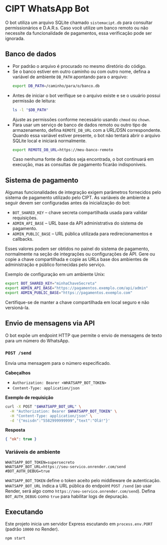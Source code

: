 # CIPT WhatsApp Bot

O bot utiliza um arquivo SQLite chamado `sistemacipt.db` para consultar permissionários e D.A.R.s.
Caso você utilize um banco remoto ou não necessite da funcionalidade de pagamentos, essa verificação pode ser ignorada.

## Banco de dados

- Por padrão o arquivo é procurado no mesmo diretório do código.
- Se o banco estiver em outro caminho ou com outro nome, defina a variável de ambiente `DB_PATH` apontando para o arquivo:
  ```bash
  export DB_PATH=/caminho/para/o/banco.db
  ```
- Antes de iniciar o bot verifique se o arquivo existe e se o usuário possui permissão de leitura:
  ```bash
  ls -l "$DB_PATH"
  ```
  Ajuste as permissões conforme necessário usando `chmod` ou `chown`.
- Para usar um serviço de banco de dados remoto ou outro tipo de armazenamento, defina `REMOTE_DB_URL` com a URL/DSN correspondente. Quando essa variável estiver presente, o bot não tentará abrir o arquivo SQLite local e iniciará normalmente.
  ```bash
  export REMOTE_DB_URL=https://meu-banco-remoto
  ```
  Caso nenhuma fonte de dados seja encontrada, o bot continuará em execução, mas as consultas de pagamento ficarão indisponíveis.

## Sistema de pagamento

Algumas funcionalidades de integração exigem parâmetros fornecidos pelo sistema de pagamento utilizado pelo CIPT. As variáveis de ambiente a seguir devem ser configuradas antes da inicialização do bot:

- `BOT_SHARED_KEY` – chave secreta compartilhada usada para validar requisições.
- `ADMIN_API_BASE` – URL base da API administrativa do sistema de pagamento.
- `ADMIN_PUBLIC_BASE` – URL pública utilizada para redirecionamentos e callbacks.

Esses valores podem ser obtidos no painel do sistema de pagamento, normalmente na seção de integrações ou configurações de API. Gere ou copie a chave compartilhada e copie as URLs base dos ambientes de administração e público fornecidas pelo serviço.

Exemplo de configuração em um ambiente Unix:

```bash
export BOT_SHARED_KEY="minhaChaveSecreta"
export ADMIN_API_BASE="https://pagamentos.exemplo.com/api/admin"
export ADMIN_PUBLIC_BASE="https://pagamentos.exemplo.com"
```

Certifique-se de manter a chave compartilhada em local seguro e não versioná-la.

## Envio de mensagens via API

O bot expõe um endpoint HTTP que permite o envio de mensagens de texto para um número do WhatsApp.

### `POST /send`

Envia uma mensagem para o número especificado.

**Cabeçalhos**

- `Authorization: Bearer <WHATSAPP_BOT_TOKEN>`
- `Content-Type: application/json`

**Exemplo de requisição**

```bash
curl -X POST "$WHATSAPP_BOT_URL" \
  -H "Authorization: Bearer $WHATSAPP_BOT_TOKEN" \
  -H "Content-Type: application/json" \
  -d '{"msisdn":"5582999999999","text":"Olá!"}'
```

**Resposta**

```json
{ "ok": true }
```

### Variáveis de ambiente

```
WHATSAPP_BOT_TOKEN=supersecreto
WHATSAPP_BOT_URL=https://seu-servico.onrender.com/send
#BOT_AUTH_DEBUG=true
```

`WHATSAPP_BOT_TOKEN` define o token aceito pelo middleware de autenticação. `WHATSAPP_BOT_URL` indica a URL pública do endpoint `POST /send` (ao usar Render, será algo como `https://seu-servico.onrender.com/send`). Defina `BOT_AUTH_DEBUG` como `true` para habilitar logs de depuração.

## Executando

Este projeto inicia um servidor Express escutando em `process.env.PORT` (padrão `10000` no Render).

```bash
npm start
```
